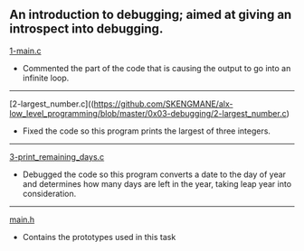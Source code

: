 An introduction to debugging; aimed at giving an introspect into debugging.
---
[1-main.c](https://github.com/SKENGMANE/alx-low_level_programming/blob/master/0x03-debugging/1-main.c)
* Commented the part of the code that is causing the output to go into an infinite loop.
---
[2-largest_number.c]((https://github.com/SKENGMANE/alx-low_level_programming/blob/master/0x03-debugging/2-largest_number.c)
* Fixed the code so this program prints the largest of three integers.
---
[3-print_remaining_days.c](https://github.com/SKENGMANE/alx-low_level_programming/blob/master/0x03-debugging/3-print_remaining_days.c)
* Debugged the code so this program converts a date to the day of year and determines how many days are left in the year, taking leap year into consideration.
---
[main.h](https://github.com/SKENGMANE/alx-low_level_programming/blob/master/0x03-debugging/main.h)
* Contains the prototypes used in this task
